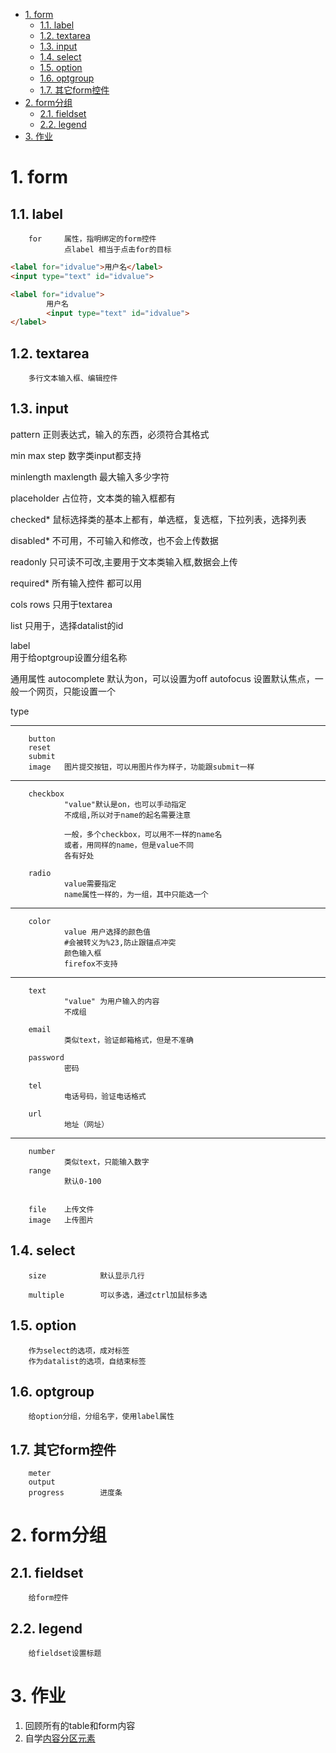 <!-- TOC -->

- [1. form](#1-form)
    - [1.1. label](#11-label)
    - [1.2. textarea](#12-textarea)
    - [1.3. input](#13-input)
    - [1.4. select](#14-select)
    - [1.5. option](#15-option)
    - [1.6. optgroup](#16-optgroup)
    - [1.7. 其它form控件](#17-其它form控件)
- [2. form分组](#2-form分组)
    - [2.1. fieldset](#21-fieldset)
    - [2.2. legend](#22-legend)
- [3. 作业](#3-作业)

<!-- /TOC -->
# 1. form
## 1.1. label
        for     属性，指明绑定的form控件
                点label 相当于点击for的目标
```html
<label for="idvalue">用户名</label>
<input type="text" id="idvalue">

<label for="idvalue">
        用户名
        <input type="text" id="idvalue">
</label>
```
## 1.2. textarea
        多行文本输入框、编辑控件
## 1.3. input
pattern
        正则表达式，输入的东西，必须符合其格式

min max step
        数字类input都支持

minlength maxlength
        最大输入多少字符

placeholder
        占位符，文本类的输入框都有

checked*
        鼠标选择类的基本上都有，单选框，复选框，下拉列表，选择列表

disabled*
        不可用，不可输入和修改，也不会上传数据

readonly
        只可读不可改,主要用于文本类输入框,数据会上传
        
required*
        所有输入控件 都可以用

cols rows
        只用于textarea

list
        只用于，选择datalist的id

label  
        用于给optgroup设置分组名称

通用属性
        autocomplete    默认为on，可以设置为off
        autofocus       设置默认焦点，一般一个网页，只能设置一个


type

---
        button
        reset
        submit
        image   图片提交按钮，可以用图片作为样子，功能跟submit一样


---                                                         
        checkbox
                "value"默认是on，也可以手动指定
                不成组,所以对于name的起名需要注意

                一般，多个checkbox，可以用不一样的name名
                或者，用同样的name，但是value不同
                各有好处

        radio
                value需要指定
                name属性一样的，为一组，其中只能选一个
---
        color
                value 用户选择的颜色值
                #会被转义为%23,防止跟锚点冲突
                颜色输入框
                firefox不支持
---
        text
                "value" 为用户输入的内容 
                不成组 
                
        email   
                类似text，验证邮箱格式，但是不准确

        password
                密码

        tel
                电话号码，验证电话格式

        url
                地址（网址）

---
        number
                类似text，只能输入数字
        range
                默认0-100
        

        file    上传文件
        image   上传图片

## 1.4. select

        size            默认显示几行

        multiple        可以多选，通过ctrl加鼠标多选

## 1.5. option
        作为select的选项，成对标签
        作为datalist的选项，自结束标签

## 1.6. optgroup
        给option分组，分组名字，使用label属性

## 1.7. 其它form控件

        meter
        output
        progress        进度条

# 2. form分组

## 2.1. fieldset
        给form控件
## 2.2. legend
        给fieldset设置标题

# 3. 作业

1. 回顾所有的table和form内容
2. 自学[内容分区元素](https://developer.mozilla.org/zh-CN/docs/Web/HTML/Element#内容分区) 
